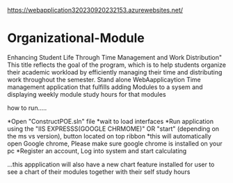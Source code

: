 https://webapplication320230920232153.azurewebsites.net/
# Organizational-Module
 Enhancing Student Life Through Time Management and Work Distribution"  This title reflects the goal of the program, which is to help students organize their academic workload by efficiently managing their time and distributing work throughout the semester.
Stand alone WebAapplicaytion Time management application that fulfills adding Modules to a sysem and displaying
weekly module study hours for that modules

how to run.....

*Open "ConstructPOE.sln" file
*wait to load interfaces
*Run application using the "IIS EXPRESSS(GOOGLE CHRMOME)" OR "start" (depending on the ms vs version), button located on top ribbon
*this will automatically open Google chrome, Please make sure google chrome is installed on your pc
*Register an account, Log into system and start calculating

...this appplication will also have a new chart feature installed for user to see a chart of their modules together with their self study hours
